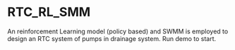 # RTC_RL_SMM
An reinforcement Learning model (policy based) and SWMM is employed to design an RTC system of pumps in drainage system.
Run demo to start.
